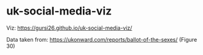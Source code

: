 # uk-social-media-viz
Viz: https://gursi26.github.io/uk-social-media-viz/

Data taken from: https://ukonward.com/reports/ballot-of-the-sexes/ (Figure 30)
